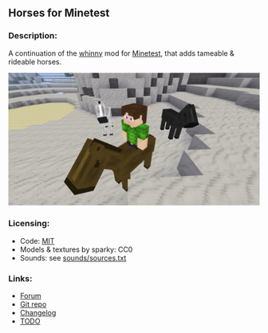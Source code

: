## Horses for Minetest

### Description:

A continuation of the [whinny][forum] mod for [Minetest], that adds tameable & rideable horses.

![screenshot](screenshot.png)

### Licensing:

- Code: [MIT](LICENSE.txt)
- Models & textures by sparky: CC0
- Sounds: see [sounds/sources.txt](sounds/sources.txt)

### Links:

- [Forum][forum]
- [Git repo](https://github.com/AntumMT/mod-whinny)
- [Changelog](CHANGES.txt)
- [TODO](TODO.txt)


[Minetest]: http://minetest.net/
[forum]: https://forum.minetest.net/viewtopic.php?t=17170
